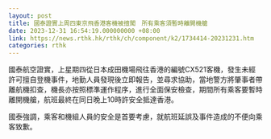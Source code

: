 ```yaml
---
layout: post
title: 國泰證實上周四東京飛香港客機被擅闖　所有乘客須暫時離開機艙
date: 2023-12-31 16:54:19.000000000 +08:00
link: https://news.rthk.hk/rthk/ch/component/k2/1734414-20231231.htm
categories: rthk
---
```


國泰航空證實，上星期四從日本成田機場飛往香港的編號CX521客機，發生未經許可擅自登機事件，地勤人員發現後立即報告，並尋求協助，當地警方將肇事者帶離航機扣查，機長亦按照標準運作程序，進行全面保安檢查，期間所有乘客要暫時離開機艙，航班最終在同日晚上10時許安全抵達香港。

國泰強調，乘客和機組人員的安全是首要考慮，就航班延誤及事件造成的不便向乘客致歉。
